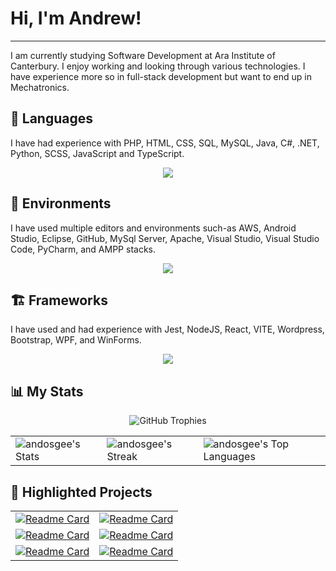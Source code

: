 # Hi, I'm Andrew!
___
I am currently studying Software Development at Ara Institute of Canterbury. I enjoy working and looking through various technologies. I have experience more so in full-stack development but want to end up in Mechatronics. 

## 🚀 Languages
I have had experience with PHP, HTML, CSS, SQL, MySQL, Java, C#, .NET, Python, SCSS, JavaScript and TypeScript.
<p align="center">
    <a href="https://skillicons.dev">
     <img src="https://skillicons.dev/icons?i=js,html,css,scss,cs,java,php,mysql,py,&theme=light&perline=10">
    </a>
</p>

## 📝 Environments
I have used multiple editors and environments such-as AWS, Android Studio, Eclipse, GitHub, MySql Server, Apache, Visual Studio, Visual Studio Code, PyCharm, and AMPP stacks.
<p align="center">
    <a href="https://skillicons.dev">
     <img src="https://skillicons.dev/icons?i=androidstudio,aws,eclipse,github,mysql,vscode&theme=light&perline=10">
    </a>
</p>

## 🏗️ Frameworks
I have used and had experience with Jest, NodeJS, React, VITE, Wordpress, Bootstrap, WPF, and WinForms.
<p align="center">
    <a href="https://skillicons.dev">
     <img src="https://skillicons.dev/icons?i=jest,nodejs,react,vite,wordpress,bootstrap&theme=light&perline=10">
    </a>
</p>

## 📊 My Stats
<p align="center">
    <img src="https://github-profile-trophy.vercel.app/?username=andosgee&theme=radical&no-frame=true&row=1&column=6" alt="GitHub Trophies">
</p>
<table style="border:none">
    <tr>
        <td><img src="https://github-readme-stats.vercel.app/api?username=andosgee&theme=radical&show_icons=true&hide_border=true&count_private=true" alt="andosgee's Stats"></td>
        <td><img src="https://github-readme-streak-stats.herokuapp.com/?user=andosgee&theme=radical&hide_border=true" alt="andosgee's Streak"></td>
        <td><img src="https://github-readme-stats.vercel.app/api/top-langs/?username=andosgee&theme=radical&show_icons=true&hide_border=true&layout=compact" alt="andosgee's Top Languages"></td>
    </tr>
</table>

## 📂 Highlighted Projects
|  |  |
|---------|-------------|
| [![Readme Card](https://github-readme-stats.vercel.app/api/pin/?username=andosgee&repo=Chess-Maze)](https://github.com/andosgee/Chess-Maze) | [![Readme Card](https://github-readme-stats.vercel.app/api/pin/?username=andosgee&repo=Skillforge)](https://github.com/andosgee/Skillforge) |
| [![Readme Card](https://github-readme-stats.vercel.app/api/pin/?username=andosgee&repo=Eyeball-Maze-Game)](https://github.com/andosgee/Eyeball-Maze-Game) | [![Readme Card](https://github-readme-stats.vercel.app/api/pin/?username=andosgee&repo=GovHack2024)](https://github.com/andosgee/GovHack2024) |
| [![Readme Card](https://github-readme-stats.vercel.app/api/pin/?username=andosgee&repo=Rotary)](https://github.com/andosgee/Rotary)| [![Readme Card](https://github-readme-stats.vercel.app/api/pin/?username=andosgee&repo=Insurance-Summary-and-Vehicle-Analyser)](https://github.com/andosgee/Insurance-Summary-and-Vehicle-Analyser) |

